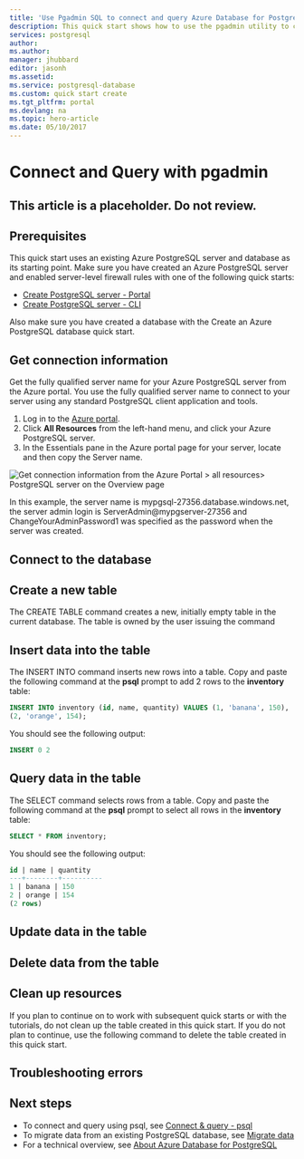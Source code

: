 ```yaml
---
title: 'Use Pgadmin SQL to connect and query Azure Database for PostgreSQL | Microsoft Docs'
description: This quick start shows how to use the pgadmin utility to connect to and query a database in an Azure PostgreSQL server.
services: postgresql
author: 
ms.author: 
manager: jhubbard
editor: jasonh
ms.assetid: 
ms.service: postgresql-database
ms.custom: quick start create
ms.tgt_pltfrm: portal
ms.devlang: na
ms.topic: hero-article
ms.date: 05/10/2017
---
```

# Connect and Query with pgadmin 

## This article is a placeholder. Do not review.

## Prerequisites

This quick start uses an existing Azure PostgreSQL server and database as its starting point. Make sure you have created an Azure PostgreSQL server and enabled server-level firewall rules with one of the following quick starts:
- [Create PostgreSQL server - Portal](postgresql-quickstart-create-server-database-portal.md)
- [Create PostgreSQL server - CLI](postgresql-quickstart-create-server-database-azure-cli.md)

Also make sure you have created a database with the Create an Azure PostgreSQL database quick start.

## Get connection information
Get the fully qualified server name for your Azure PostgreSQL server from the Azure portal. You use the fully qualified server name to connect to your server using any standard PostgreSQL client application and tools.
1. Log in to the [Azure portal](https://portal.azure.com/).
2. Click **All Resources** from the left-hand menu, and click your Azure PostgreSQL server.
3. In the Essentials pane in the Azure portal page for your server, locate and then copy the Server name.

![Get connection information from the Azure Portal > all resources> PostgreSQL server on the Overview page](./media/quickstart-connect-query-using-psql/1_all-resources.png)

In this example, the server name is mypgsql-27356.database.windows.net, the server admin login is ServerAdmin@mypgserver-27356 and ChangeYourAdminPassword1 was specified as the password when the server was created.

## Connect to the database

## Create a new table
The CREATE TABLE command creates a new, initially empty table in the current database. The table is owned by the user issuing the command

## Insert data into the table
The INSERT INTO command inserts new rows into a table. Copy and paste the following command at the **psql** prompt to add 2 rows to the **inventory** table:
```sql
INSERT INTO inventory (id, name, quantity) VALUES (1, 'banana', 150),
(2, 'orange', 154);
```
You should see the following output:
```sql
INSERT 0 2
```

## Query data in the table
The SELECT command selects rows from a table. Copy and paste the following command at the **psql** prompt to select all rows in the **inventory** table:
```sql
SELECT * FROM inventory;
```
You should see the following output:
```sql
id | name | quantity 
---+--------+---------- 
1 | banana | 150 
2 | orange | 154 
(2 rows)
```
## Update data in the table

## Delete data from the table

## Clean up resources
If you plan to continue on to work with subsequent quick starts or with the tutorials, do not clean up the table created in this quick start. If you do not plan to continue, use the following command to delete the table created in this quick start.


## Troubleshooting errors

## Next steps
- To connect and query using psql, see [Connect & query - psql](postgresql-quickstart-connect-query-using-psql.md)
- To migrate data from an existing PostgreSQL database, see [Migrate data](howto-migrate-using-export-and-import.md)
- For a technical overview, see [About Azure Database for PostgreSQL ](overview.md)
